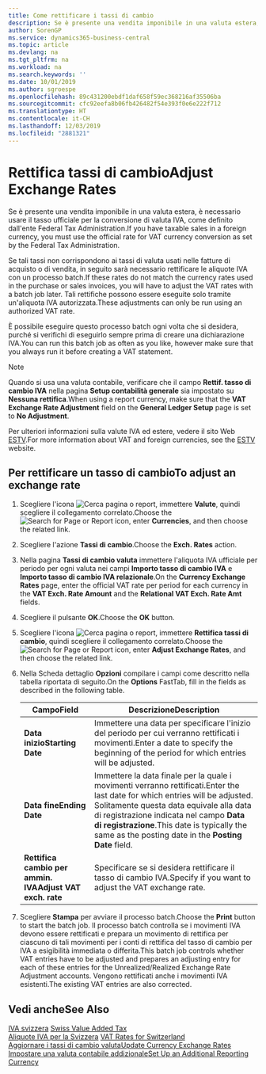 ```yaml
---
title: Come rettificare i tassi di cambio
description: Se è presente una vendita imponibile in una valuta estera, è necessario usare il tasso ufficiale per la conversione di valuta IVA, come definito dall'ente Federal Tax Administration.
author: SorenGP
ms.service: dynamics365-business-central
ms.topic: article
ms.devlang: na
ms.tgt_pltfrm: na
ms.workload: na
ms.search.keywords: ''
ms.date: 10/01/2019
ms.author: sgroespe
ms.openlocfilehash: 89c431200ebdf1daf658f59ec368216af35506ba
ms.sourcegitcommit: cfc92eefa8b06fb426482f54e393f0e6e222f712
ms.translationtype: HT
ms.contentlocale: it-CH
ms.lasthandoff: 12/03/2019
ms.locfileid: "2881321"
---
```

# <a name="adjust-exchange-rates"></a><span data-ttu-id="79578-103">Rettifica tassi di cambio</span><span class="sxs-lookup"><span data-stu-id="79578-103">Adjust Exchange Rates</span></span>
<span data-ttu-id="79578-104">Se è presente una vendita imponibile in una valuta estera, è necessario usare il tasso ufficiale per la conversione di valuta IVA, come definito dall'ente Federal Tax Administration.</span><span class="sxs-lookup"><span data-stu-id="79578-104">If you have taxable sales in a foreign currency, you must use the official rate for VAT currency conversion as set by the Federal Tax Administration.</span></span>  

<span data-ttu-id="79578-105">Se tali tassi non corrispondono ai tassi di valuta usati nelle fatture di acquisto o di vendita, in seguito sarà necessario rettificare le aliquote IVA con un processo batch.</span><span class="sxs-lookup"><span data-stu-id="79578-105">If these rates do not match the currency rates used in the purchase or sales invoices, you will have to adjust the VAT rates with a batch job later.</span></span> <span data-ttu-id="79578-106">Tali rettifiche possono essere eseguite solo tramite un'aliquota IVA autorizzata.</span><span class="sxs-lookup"><span data-stu-id="79578-106">These adjustments can only be run using an authorized VAT rate.</span></span>  

<span data-ttu-id="79578-107">È possibile eseguire questo processo batch ogni volta che si desidera, purché si verifichi di eseguirlo sempre prima di creare una dichiarazione IVA.</span><span class="sxs-lookup"><span data-stu-id="79578-107">You can run this batch job as often as you like, however make sure that you always run it before creating a VAT statement.</span></span>  

> [!NOTE]  
>  <span data-ttu-id="79578-108">Quando si usa una valuta contabile, verificare che il campo **Rettif. tasso di cambio IVA** nella pagina **Setup contabilità generale** sia impostato su **Nessuna rettifica**.</span><span class="sxs-lookup"><span data-stu-id="79578-108">When using a report currency, make sure that the **VAT Exchange Rate Adjustment** field on the **General Ledger Setup** page is set to **No Adjustment**.</span></span>  

<span data-ttu-id="79578-109">Per ulteriori informazioni sulla valute IVA ed estere, vedere il sito Web [ESTV](https://go.microsoft.com/fwlink/?LinkId=285999).</span><span class="sxs-lookup"><span data-stu-id="79578-109">For more information about VAT and foreign currencies, see the [ESTV](https://go.microsoft.com/fwlink/?LinkId=285999) website.</span></span>  

## <a name="to-adjust-an-exchange-rate"></a><span data-ttu-id="79578-110">Per rettificare un tasso di cambio</span><span class="sxs-lookup"><span data-stu-id="79578-110">To adjust an exchange rate</span></span>  

1.  <span data-ttu-id="79578-111">Scegliere l'icona ![Cerca pagina o report](../../media/ui-search/search_small.png "Icona della funzionalità Cerca pagina o report"), immettere **Valute**, quindi scegliere il collegamento correlato.</span><span class="sxs-lookup"><span data-stu-id="79578-111">Choose the ![Search for Page or Report](../../media/ui-search/search_small.png "Search for Page or Report icon") icon, enter **Currencies**, and then choose the related link.</span></span>  
2.  <span data-ttu-id="79578-112">Scegliere l'azione **Tassi di cambio**.</span><span class="sxs-lookup"><span data-stu-id="79578-112">Choose the **Exch. Rates** action.</span></span>  
3.  <span data-ttu-id="79578-113">Nella pagina **Tassi di cambio valuta** immettere l'aliquota IVA ufficiale per periodo per ogni valuta nei campi **Importo tasso di cambio IVA** e **Importo tasso di cambio IVA relazionale**.</span><span class="sxs-lookup"><span data-stu-id="79578-113">On the **Currency Exchange Rates** page, enter the official VAT rate per period for each currency in the **VAT Exch. Rate Amount** and the **Relational VAT Exch. Rate Amt** fields.</span></span>  
4.  <span data-ttu-id="79578-114">Scegliere il pulsante **OK**.</span><span class="sxs-lookup"><span data-stu-id="79578-114">Choose the **OK** button.</span></span>  
5.  <span data-ttu-id="79578-115">Scegliere l'icona ![Cerca pagina o report](../../media/ui-search/search_small.png "Icona della funzionalità Cerca pagina o report"), immettere **Rettifica tassi di cambio**, quindi scegliere il collegamento correlato.</span><span class="sxs-lookup"><span data-stu-id="79578-115">Choose the ![Search for Page or Report](../../media/ui-search/search_small.png "Search for Page or Report icon") icon, enter **Adjust Exchange Rates**, and then choose the related link.</span></span>  
6.  <span data-ttu-id="79578-116">Nella Scheda dettaglio **Opzioni** compilare i campi come descritto nella tabella riportata di seguito.</span><span class="sxs-lookup"><span data-stu-id="79578-116">On the **Options** FastTab, fill in the fields as described in the following table.</span></span>   

    |<span data-ttu-id="79578-117">Campo</span><span class="sxs-lookup"><span data-stu-id="79578-117">Field</span></span>|<span data-ttu-id="79578-118">Descrizione</span><span class="sxs-lookup"><span data-stu-id="79578-118">Description</span></span>|  
    |---------------------------------|---------------------------------------|  
    |<span data-ttu-id="79578-119">**Data inizio**</span><span class="sxs-lookup"><span data-stu-id="79578-119">**Starting Date**</span></span>|<span data-ttu-id="79578-120">Immettere una data per specificare l'inizio del periodo per cui verranno rettificati i movimenti.</span><span class="sxs-lookup"><span data-stu-id="79578-120">Enter a date to specify the beginning of the period for which entries will be adjusted.</span></span>|  
    |<span data-ttu-id="79578-121">**Data fine**</span><span class="sxs-lookup"><span data-stu-id="79578-121">**Ending Date**</span></span>|<span data-ttu-id="79578-122">Immettere la data finale per la quale i movimenti verranno rettificati.</span><span class="sxs-lookup"><span data-stu-id="79578-122">Enter the last date for which entries will be adjusted.</span></span> <span data-ttu-id="79578-123">Solitamente questa data equivale alla data di registrazione indicata nel campo **Data di registrazione**.</span><span class="sxs-lookup"><span data-stu-id="79578-123">This date is typically the same as the posting date in the **Posting Date** field.</span></span>|  
    |<span data-ttu-id="79578-124">**Rettifica cambio per ammin. IVA**</span><span class="sxs-lookup"><span data-stu-id="79578-124">**Adjust VAT exch. rate**</span></span>|<span data-ttu-id="79578-125">Specificare se si desidera rettificare il tasso di cambio IVA.</span><span class="sxs-lookup"><span data-stu-id="79578-125">Specify if you want to adjust the VAT exchange rate.</span></span>|  

7.  <span data-ttu-id="79578-126">Scegliere **Stampa** per avviare il processo batch.</span><span class="sxs-lookup"><span data-stu-id="79578-126">Choose the **Print** button to start the batch job.</span></span> <span data-ttu-id="79578-127">Il processo batch controlla se i movimenti IVA devono essere rettificati e prepara un movimento di rettifica per ciascuno di tali movimenti per i conti di rettifica del tasso di cambio per IVA a esigibilità immediata o differita.</span><span class="sxs-lookup"><span data-stu-id="79578-127">This batch job controls whether VAT entries have to be adjusted and prepares an adjusting entry for each of these entries for the Unrealized/Realized Exchange Rate Adjustment accounts.</span></span> <span data-ttu-id="79578-128">Vengono rettificati anche i movimenti IVA esistenti.</span><span class="sxs-lookup"><span data-stu-id="79578-128">The existing VAT entries are also corrected.</span></span>  

## <a name="see-also"></a><span data-ttu-id="79578-129">Vedi anche</span><span class="sxs-lookup"><span data-stu-id="79578-129">See Also</span></span>  
 <span data-ttu-id="79578-130">[IVA svizzera](swiss-value-added-tax.md) </span><span class="sxs-lookup"><span data-stu-id="79578-130">[Swiss Value Added Tax](swiss-value-added-tax.md) </span></span>  
 <span data-ttu-id="79578-131">[Aliquote IVA per la Svizzera](vat-rates-for-switzerland.md) </span><span class="sxs-lookup"><span data-stu-id="79578-131">[VAT Rates for Switzerland](vat-rates-for-switzerland.md) </span></span>  
[<span data-ttu-id="79578-132">Aggiornare i tassi di cambio valuta</span><span class="sxs-lookup"><span data-stu-id="79578-132">Update Currency Exchange Rates</span></span>](../../finance-how-update-currencies.md)  
[<span data-ttu-id="79578-133">Impostare una valuta contabile addizionale</span><span class="sxs-lookup"><span data-stu-id="79578-133">Set Up an Additional Reporting Currency</span></span>](../../finance-how-setup-additional-currencies.md)
